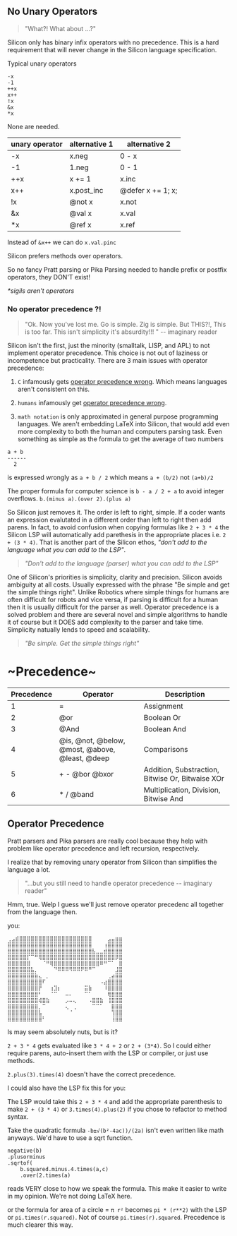 ## No Unary Operators

> "What?! What about ...?"

Silicon only has binary infix operators with no precedence. This is a hard requirement that will never change in the Silicon language specification.

Typical unary operators

    -x
    -1
    ++x
    x++
    !x
    &x
    *x

None are needed.

| unary operator | alternative 1 | alternative 2     |
| -------------- | ------------- | ----------------- |
| -x             | x.neg         | 0 - x             |
| -1             | 1.neg         | 0 - 1             |
| ++x            | x += 1        | x.inc             |
| x++            | x.post_inc    | @defer x += 1; x; |
| !x             | @not x        | x.not             |
| &x             | @val x        | x.val             |
| \*x            | @ref x        | x.ref             |

Instead of `&x++` we can do `x.val.pinc`

Silicon prefers methods over operators.

So no fancy Pratt parsing or Pika Parsing needed to handle prefix or postfix operators, they DON'T exist!

_\*sigils aren't operators_

### No operator precedence ?!

> "Ok. Now you've lost me. Go is simple. Zig is simple. But THIS?!, This is too far. This isn't simplicity it's absurdity!!! " -- imaginary reader

Silicon isn't the first, just the minority (smalltalk, LISP, and APL) to not implement operator precedence. This choice is not out of laziness or incompetence but practicality. There are 3 main issues with operator precedence:

1. `C` infamously gets [operator precedence wrong](). Which means languages aren't consistent on this.

1. `humans` infamously get [operator precedence wrong]().

1. `math notation` is only approximated in general purpose programming languages. We aren't embedding LaTeX into Silicon, that would add even more complexity to both the human and computers parsing task. Even something as simple as the formula to get the average of two numbers

```
a + b
------
  2
```

is expressed wrongly as `a + b / 2` which means `a + (b/2)` not `(a+b)/2`

The proper formula for computer science is `b - a / 2 + a` to avoid integer overflows. `b.(minus a).(over 2).(plus a)`

So Silicon just removes it. The order is left to right, simple. If a coder wants an expression evalutated in a different order than left to right then add parens. In fact, to avoid confusion when copying formulas like `2 + 3 * 4` the Silicon LSP will automatically add parethesis in the appropriate places i.e. `2 + (3 * 4)`. That is another part of the Silicon ethos, _"don't add to the language what you can add to the LSP"_.

> _"Don't add to the language (parser) what you can add to the LSP"_

One of Silicon's priorities is simplicity, clarity and precision. Silicon avoids ambiguity at all costs. Usually expressed with the phrase "Be simple and get the simple things right". Unlike Robotics where simple things for humans are often difficult for robots and vice versa, if parsing is difficult for a human then it is usually difficult for the parser as well. Operator precedence is a solved problem and there are several novel and simple algorithms to handle it of course but it DOES add complexity to the parser and take time. Simplicity natually lends to speed and scalability.

> _"Be simple. Get the simple things right"_

# ~Precedence~

| Precedence | Operator                                        | Description                                      |
| ---------- | ----------------------------------------------- | ------------------------------------------------ |
| 1          | =                                               | Assignment                                       |
| 2          | @or                                             | Boolean Or                                       |
| 3          | @And                                            | Boolean And                                      |
| 4          | @is, @not, @below, @most, @above, @least, @deep | Comparisons                                      |
| 5          | + - @bor @bxor                                  | Addition, Substraction, Bitwise Or, Bitwaise XOr |
| 6          | \* / @band                                      | Multiplication, Division, Bitwise And            |

## Operator Precedence

Pratt parsers and Pika parsers are really cool because they help with problem like operator precedence and left recursion, respectively.

I realize that by removing unary operator from Silicon than simplifies the language a lot.

> "...but you still need to handle operator precedence -- imaginary reader"

Hmm, true. Welp I guess we'll just remove operator precedenc all together from the language then.

you:

```
⢀⣠⣾⣿⣿⣿⣿⣿⣿⣿⣿⣿⣿⣿⣿⣿⣿⣿⣿⣿⣿⣿⠀⠀⠀⠀⣠⣤⣶⣶
⣿⣿⣿⣿⣿⣿⣿⣿⣿⣿⣿⣿⣿⣿⣿⣿⣿⣿⣿⣿⣿⣿⠀⠀⠀⢰⣿⣿⣿⣿
⣿⣿⣿⣿⣿⣿⣿⣿⣿⣿⣿⣿⣿⣿⣿⣿⣿⣿⣿⣿⣿⣿⣧⣀⣀⣾⣿⣿⣿⣿
⣿⣿⣿⣿⣿⡏⠉⠛⢿⣿⣿⣿⣿⣿⣿⣿⣿⣿⣿⣿⣿⣿⣿⣿⣿⣿⣿⣿⡿⣿
⣿⣿⣿⣿⣿⣿⠀⠀⠀⠈⠛⢿⣿⣿⣿⣿⣿⣿⣿⣿⣿⣿⣿⣿⠿⠛⠉⠁⠀⣿
⣿⣿⣿⣿⣿⣿⣧⡀⠀⠀⠀⠀⠙⠿⠿⠿⠻⠿⠿⠟⠿⠛⠉⠀⠀⠀⠀⠀⣸⣿
⣿⣿⣿⣿⣿⣿⣿⣷⣄⠀⡀⠀⠀⠀⠀⠀⠀⠀⠀⠀⠀⠀⠀⠀⠀⠀⢀⣴⣿⣿
⣿⣿⣿⣿⣿⣿⣿⣿⣿⠏⠀⠀⠀⠀⠀⠀⠀⠀⠀⠀⠀⠀⠀⠀⠠⣴⣿⣿⣿⣿
⣿⣿⣿⣿⣿⣿⣿⣿⡟⠀⠀⢰⣹⡆⠀⠀⠀⠀⠀⠀⣭⣷⠀⠀⠀⠸⣿⣿⣿⣿
⣿⣿⣿⣿⣿⣿⣿⣿⠃⠀⠀⠈⠉⠀⠀⠤⠄⠀⠀⠀⠉⠁⠀⠀⠀⠀⢿⣿⣿⣿
⣿⣿⣿⣿⣿⣿⣿⣿⢾⣿⣷⠀⠀⠀⠀⡠⠤⢄⠀⠀⠀⠠⣿⣿⣷⠀⢸⣿⣿⣿
⣿⣿⣿⣿⣿⣿⣿⣿⡀⠉⠀⠀⠀⠀⠀⢄⠀⢀⠀⠀⠀⠀⠉⠉⠁⠀⠀⣿⣿⣿
⣿⣿⣿⣿⣿⣿⣿⣿⣧⠀⠀⠀⠀⠀⠀⠀⠈⠀⠀⠀⠀⠀⠀⠀⠀⠀⠀⢹⣿⣿
⣿⣿⣿⣿⣿⣿⣿⣿⣿⠃⠀⠀⠀⠀⠀⠀⠀⠀⠀⠀⠀⠀⠀⠀⠀⠀⠀⢸⣿⣿
```

Is may seem absolutely nuts, but is it?

`2 + 3 * 4` gets evaluated like `3 * 4 + 2` or `2 + (3*4)`. So I could either require parens, auto-insert them with the LSP or compiler, or just use methods.

`2.plus(3).times(4)` doesn't have the correct precedence.

I could also have the LSP fix this for you:

The LSP would take this `2 + 3 * 4` and add the appropriate parenthesis to make `2 + (3 * 4)` or `3.times(4).plus(2)` if you chose to refactor to method syntax.

Take the quadratic formula `-b±√(b²-4ac))/(2a)` isn't even written like math anyways. We'd have to use a sqrt function.

```
negative(b)
.plusorminus
.sqrtof(
    b.squared.minus.4.times(a,c)
    .over(2.times(a)
```

reads VERY close to how we speak the formula. This make it easier to write in my opinion. We're not doing LaTeX here.

or the formula for area of a circle = `π r²` becomes `pi * (r**2)` with the LSP or `pi.times(r.squared)`. Not of course `pi.times(r).squared`. Precedence is much clearer this way.
